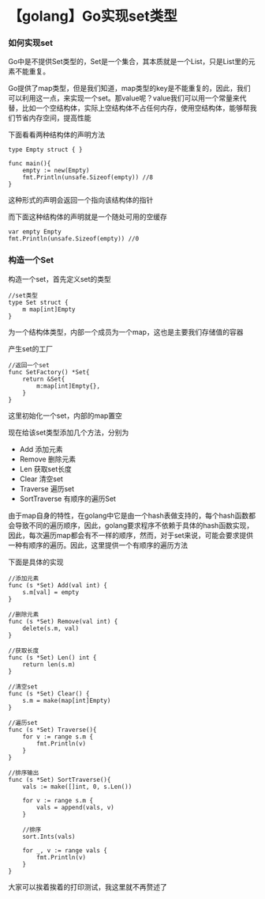 # 【golang】Go实现set类型

### 如何实现set

Go中是不提供Set类型的，Set是一个集合，其本质就是一个List，只是List里的元素不能重复。

Go提供了map类型，但是我们知道，map类型的key是不能重复的，因此，我们可以利用这一点，来实现一个set。那value呢？value我们可以用一个常量来代替，比如一个空结构体，实际上空结构体不占任何内存，使用空结构体，能够帮我们节省内存空间，提高性能

下面看看两种结构体的声明方法

```
type Empty struct { }

func main(){
	empty := new(Empty)
	fmt.Println(unsafe.Sizeof(empty)) //8
}
```

这种形式的声明会返回一个指向该结构体的指针

而下面这种结构体的声明就是一个随处可用的空缓存

```
var empty Empty
fmt.Println(unsafe.Sizeof(empty)) //0
```

### 构造一个Set

构造一个set，首先定义set的类型

```
//set类型
type Set struct {
	m map[int]Empty
}
```

为一个结构体类型，内部一个成员为一个map，这也是主要我们存储值的容器

产生set的工厂

```
//返回一个set
func SetFactory() *Set{
	return &Set{
		m:map[int]Empty{},
	}
}
```

这里初始化一个set，内部的map置空

现在给该set类型添加几个方法，分别为

- Add  添加元素
- Remove 删除元素
- Len 获取set长度
- Clear 清空set
- Traverse 遍历set
- SortTraverse 有顺序的遍历Set

由于map自身的特性，在golang中它是由一个hash表做支持的，每个hash函数都会导致不同的遍历顺序，因此，golang要求程序不依赖于具体的hash函数实现，因此，每次遍历map都会有不一样的顺序，然而，对于set来说，可能会要求提供一种有顺序的遍历。因此，这里提供一个有顺序的遍历方法

下面是具体的实现

```
//添加元素
func (s *Set) Add(val int) {
	s.m[val] = empty
}

//删除元素
func (s *Set) Remove(val int) {
	delete(s.m, val)
}

//获取长度
func (s *Set) Len() int {
	return len(s.m)
}

//清空set
func (s *Set) Clear() {
	s.m = make(map[int]Empty)
}

//遍历set
func (s *Set) Traverse(){
	for v := range s.m {
		fmt.Println(v)
	}
}

//排序输出 
func (s *Set) SortTraverse(){
	vals := make([]int, 0, s.Len())

	for v := range s.m {
		vals = append(vals, v)
	}

	//排序
	sort.Ints(vals)

	for _, v := range vals {
		fmt.Println(v)
	}
}
```

大家可以挨着挨着的打印测试，我这里就不再赘述了